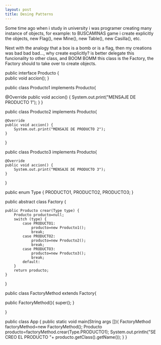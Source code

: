 ```yaml
---
layout: post
title: Desing Patterns
---
```


Some time ago when i study in university i was programer creating many instance of objects, for example: to BUSCAMINAS game i create explicitly the objects, new Flag(), new Mine(), new Table(), new Casilla(), etc.

Next with the analogy that a box is a bomb or is a flag, then my creations was bad bad bad..., why create explicitly? is better delegate this funcionality to other class, and BOOM BOMM this class is the Factory, the Factory should to take over to create objects.


public interface  Producto {  
   public void accion();
 }

 public class Producto1 implements Producto{

  @Override 
  public void accion() { 
     System.out.print("MENSAJE DE PRODUCTO 1");
  }
}




public class Producto2 implements Producto{

    @Override
    public void accion() {
        System.out.print("MENSAJE DE PRODUCTO 2");
    }
    
}

public class Producto3 implements Producto{

    @Override
    public void accion() {
        System.out.print("MENSAJE DE PRODUCTO 3");
    }
}

public enum Type {
    PRODUCTO1, PRODUCTO2, PRODUCTO3;
}


public abstract class Factory {

    public Producto crear(Type type) {
        Producto producto=null;
        switch (type) {
            case PRODUCTO1:
                producto=new Producto1();
                break;
            case PRODUCTO2:
                producto=new Producto2();
                break;
            case PRODUCTO3:
                producto=new Producto3();
                break;
            default:
        }
        return producto;
    }
}


public class FactoryMethod extends Factory{

  public FactoryMethod(){
   super();
  }
  
}


public class App {
    public static void main(String args []){
        FactoryMethod factoryMethod=new FactoryMethod();
        Producto producto=factoryMethod.crear(Type.PRODUCTO1);
        System.out.println("SE CREO EL PRODUCTO "+ producto.getClass().getName());
    }
}

